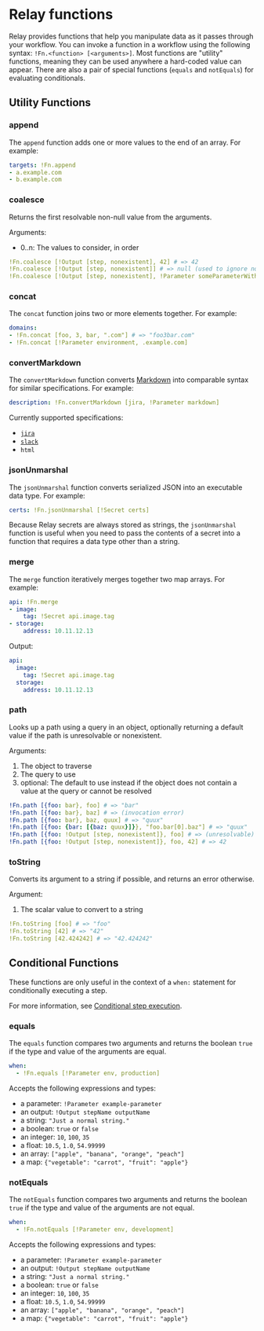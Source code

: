 # Relay functions

Relay provides functions that help you manipulate data as it passes through your workflow. You can invoke a function in a workflow using the following syntax: `!Fn.<function> [<arguments>]`. Most functions are "utility" functions, meaning they can be used anywhere a hard-coded value can appear. There are also a pair of special functions (`equals` and `notEquals`) for evaluating conditionals.

## Utility Functions

### append

The `append` function adds one or more values to the end of an array. For example:

```yaml
targets: !Fn.append
- a.example.com
- b.example.com
```

### coalesce

Returns the first resolvable non-null value from the arguments.

Arguments:
* 0..n: The values to consider, in order

```yaml
!Fn.coalesce [!Output [step, nonexistent], 42] # => 42
!Fn.coalesce [!Output [step, nonexistent]] # => null (used to ignore non-resolvable values)
!Fn.coalesce [!Output [step, nonexistent], !Parameter someParameterWithNullValue, 42] # => 42
```

### concat

The `concat` function joins two or more elements together. For example:

```yaml
domains:
- !Fn.concat [foo, 3, bar, ".com"] # => "foo3bar.com"
- !Fn.concat [!Parameter environment, .example.com]
```

### convertMarkdown

The `convertMarkdown` function converts [Markdown](https://daringfireball.net/projects/markdown/) into comparable syntax for similar specifications. For example:

```yaml
description: !Fn.convertMarkdown [jira, !Parameter markdown]
```

Currently supported specifications:

* [`jira`](https://jira.atlassian.com/secure/WikiRendererHelpAction.jspa?section=all)
* [`slack`](https://api.slack.com/reference/surfaces/formatting)
* `html`

### jsonUnmarshal

The `jsonUnmarshal` function converts serialized JSON into an executable data type. For example:

```yaml
certs: !Fn.jsonUnmarshal [!Secret certs]
```

Because Relay secrets are always stored as strings, the `jsonUnmarshal` function is useful when you need to pass the contents of a secret into a function that requires a data type other than a string.

### merge

The `merge` function iteratively merges together two map arrays. For example:

```yaml
api: !Fn.merge
- image:
    tag: !Secret api.image.tag
- storage:
    address: 10.11.12.13
```

Output:

```yaml
api:
  image:
    tag: !Secret api.image.tag
  storage:
    address: 10.11.12.13
```

### path

Looks up a path using a query in an object, optionally returning a default value if the path is unresolvable or nonexistent.

Arguments:
1. The object to traverse
2. The query to use
3. optional: The default to use instead if the object does not contain a value at the query or cannot be resolved

```yaml
!Fn.path [{foo: bar}, foo] # => "bar"
!Fn.path [{foo: bar}, baz] # => (invocation error)
!Fn.path [{foo: bar}, baz, quux] # => "quux"
!Fn.path [{foo: {bar: [{baz: quux}]}}, "foo.bar[0].baz"] # => "quux"
!Fn.path [{foo: !Output [step, nonexistent]}, foo] # => (unresolvable)
!Fn.path [{foo: !Output [step, nonexistent]}, foo, 42] # => 42
```

### toString
Converts its argument to a string if possible, and returns an error otherwise.

Argument:
1. The scalar value to convert to a string

```yaml
!Fn.toString [foo] # => "foo"
!Fn.toString [42] # => "42"
!Fn.toString [42.424242] # => "42.424242"
```

## Conditional Functions

These functions are only useful in the context of a `when:` statement for conditionally executing a step.

For more information, see [Conditional step execution](../using-workflows/conditionals.md).

### equals

The `equals` function compares two arguments and returns the boolean `true` if the type and value of the arguments are equal.

```yaml
when:
  - !Fn.equals [!Parameter env, production]
```

Accepts the following expressions and types:

-   a parameter: `!Parameter example-parameter`
-   an output: `!Output stepName outputName`
-   a string: `"Just a normal string."`
-   a boolean: `true` or `false`
-   an integer: `10`, `100`, `35`
-   a float: `10.5`, `1.0`, `54.99999`
-   an array: `["apple", "banana", "orange", "peach"]`
-   a map: `{"vegetable": "carrot", "fruit": "apple"}`

### notEquals

The `notEquals` function compares two arguments and returns the boolean `true` if the type and value of the arguments are not equal.

```yaml
when:
  - !Fn.notEquals [!Parameter env, development]
```

Accepts the following expressions and types:

-   a parameter: `!Parameter example-parameter`
-   an output: `!Output stepName outputName`
-   a string: `"Just a normal string."`
-   a boolean: `true` or `false`
-   an integer: `10`, `100`, `35`
-   a float: `10.5`, `1.0`, `54.99999`
-   an array: `["apple", "banana", "orange", "peach"]`
-   a map: `{"vegetable": "carrot", "fruit": "apple"}`
